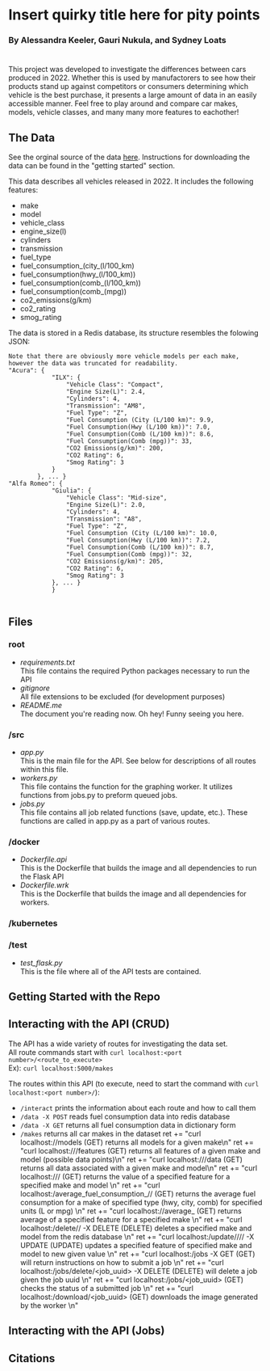 # Insert quirky title here for pity points 
### By Alessandra Keeler, Gauri Nukula, and Sydney Loats 
#
This project was developed to investigate the differences between cars produced in 2022. Whether this is used by manufactorers to see how their products stand up against competitors or consumers determining which vehicle is the best purchase, it presents a large amount of data in an easily accessible manner. Feel free to play around and compare car makes, models, vehicle classes, and many many more features to eachother!   





## **The Data**     
See the orginal source of the data [here](https://www.kaggle.com/datasets/rinichristy/2022-fuel-consumption-ratings). Instructions for downloading the data can be found in the "getting started" section. 


This data describes all vehicles released in 2022. It includes the following features:

- make 
- model
- vehicle_class
- engine_size(l)
- cylinders
- transmission
- fuel_type
- fuel_consumption_(city_(l/100_km)
- fuel_consumption(hwy_(l/100_km))
- fuel_consumption(comb_(l/100_km))
- fuel_consumption(comb_(mpg))
- co2_emissions(g/km)
- co2_rating
- smog_rating

The data is stored in a Redis database, its structure resembles the folowing JSON: 
```
Note that there are obviously more vehicle models per each make, however the data was truncated for readability. 
"Acura": {
            "ILX": {
                "Vehicle Class": "Compact",
                "Engine Size(L)": 2.4,
                "Cylinders": 4,
                "Transmission": "AM8",
                "Fuel Type": "Z",
                "Fuel Consumption (City (L/100 km)": 9.9,
                "Fuel Consumption(Hwy (L/100 km))": 7.0,
                "Fuel Consumption(Comb (L/100 km))": 8.6,
                "Fuel Consumption(Comb (mpg))": 33,
                "CO2 Emissions(g/km)": 200,
                "CO2 Rating": 6,
                "Smog Rating": 3
            }
        }, ... }
"Alfa Romeo": {
            "Giulia": {
                "Vehicle Class": "Mid-size",
                "Engine Size(L)": 2.0,
                "Cylinders": 4,
                "Transmission": "A8",
                "Fuel Type": "Z",
                "Fuel Consumption (City (L/100 km)": 10.0,
                "Fuel Consumption(Hwy (L/100 km))": 7.2,
                "Fuel Consumption(Comb (L/100 km))": 8.7,
                "Fuel Consumption(Comb (mpg))": 32,
                "CO2 Emissions(g/km)": 205,
                "CO2 Rating": 6,
                "Smog Rating": 3
            }, ... }
            }
        

```


## **Files**
### **root**
- *requirements.txt*   
This file contains the required Python packages necessary to run the API
- *gitignore*   
All file extensions to be excluded (for development purposes)
- *README.me*   
The document you're reading now. Oh hey! Funny seeing you here. 



### **/src**  
- *app.py*  
        This is the main file for the API. See below for descriptions of all routes within this file. 
- *workers.py*   
This file contains the function for the graphing worker. It utilizes functions from jobs.py to preform queued jobs. 
- *jobs.py*   
This file contains all job related functions (save, update, etc.). These functions are called in app.py as a part of various routes. 

### /docker
- *Dockerfile.api*   
This is the Dockerfile that builds the image and all dependencies to run the Flask API
- *Dockerfile.wrk*   
This is the Dockerfile that builds the image and all dependencies for workers. 



### /kubernetes 



### /test
- *test_flask.py*   
This is the file where all of the API tests are contained. 




## **Getting Started with the Repo**
## **Interacting with the API (CRUD)**   
The API has a wide variety of routes for investigating the data set.   
All route commands start with `curl localhost:<port number>/<route_to_execute> `   
Ex): `curl localhost:5000/makes`   


The routes within this API (to execute, need to start the command with `curl localhost:<port number>/`):

- ` /interact ` prints the information about each route and how to call them 
- ` /data -X POST ` reads fuel consumption data into redis database
- ` /data -X GET ` returns all fuel consumption data in dictionary form
- ` /makes `  returns all car makes in the dataset
    ret += "curl localhost:<port number>/<make>/models                      (GET) returns all models for a given make\n"
    ret += "curl localhost:<port number>/<make>/<model>/features            (GET) returns all features of a given make and model (possible data points)\n"
    ret += "curl localhost:<port number>/<make>/<model>/data                (GET) returns all data associated with a given make and model\n"
    ret += "curl localhost:<port number>/<make>/<model>/<feature>           (GET) returns the value of a specified feature for a specified make and model \n"
    ret += "curl localhost:<port number>/average_fuel_consumption_<make>/<type>/<units>    (GET) returns the average fuel consumption for a make of specified type (hwy, city, comb) for specified units (L or mpg) \n"
    ret += "curl localhost:<port number>/<make>/average_<feature>           (GET) returns average of a specified feature for a specified make \n"
    ret += "curl localhost:<port number>/delete/<make>/<model> -X DELETE    (DELETE) deletes a specified make and model from the redis database \n"
    ret += "curl localhost:<port number>/update/<make>/<model>/<feature>/<value> -X UPDATE  (UPDATE) updates a specified feature of specified make and model to new given value \n"
    ret += "curl localhost:<port number>/jobs -X GET                        (GET) will return instructions on how to submit a job \n"
    ret += "curl localhost:<port number>/jobs/delete/<job_uuid> -X DELETE   (DELETE) will delete a job given the job uuid \n"
    ret += "curl localhost:<port number>/jobs/<job_uuid>                    (GET) checks the status of a submitted job \n"
    ret += "curl localhost:<port number>/download/<job_uuid>                (GET) downloads the image generated by the worker \n"
    




## **Interacting with the API (Jobs)**

## **Citations**




